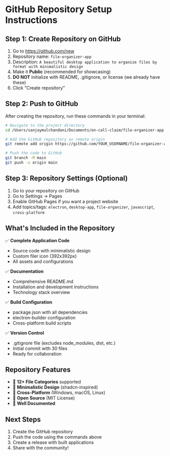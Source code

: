 # GitHub Repository Setup Instructions

## Step 1: Create Repository on GitHub
1. Go to https://github.com/new
2. Repository name: `file-organizer-app`
3. Description: `A beautiful desktop application to organize files by format with minimalistic design`
4. Make it **Public** (recommended for showcasing)
5. **DO NOT** initialize with README, .gitignore, or license (we already have these)
6. Click "Create repository"

## Step 2: Push to GitHub
After creating the repository, run these commands in your terminal:

```bash
# Navigate to the project directory
cd /Users/sanjaymulchandani/Documents/on-call-claim/file-organizer-app

# Add the GitHub repository as remote origin
git remote add origin https://github.com/YOUR_USERNAME/file-organizer-app.git

# Push the code to GitHub
git branch -M main
git push -u origin main
```

## Step 3: Repository Settings (Optional)
1. Go to your repository on GitHub
2. Go to Settings → Pages
3. Enable GitHub Pages if you want a project website
4. Add topics/tags: `electron`, `desktop-app`, `file-organizer`, `javascript`, `cross-platform`

## What's Included in the Repository

✅ **Complete Application Code**
- Source code with minimalistic design
- Custom filer icon (392x392px) 
- All assets and configurations

✅ **Documentation**
- Comprehensive README.md
- Installation and development instructions
- Technology stack overview

✅ **Build Configuration**
- package.json with all dependencies
- electron-builder configuration
- Cross-platform build scripts

✅ **Version Control**
- .gitignore file (excludes node_modules, dist, etc.)
- Initial commit with 30 files
- Ready for collaboration

## Repository Features
- 📱 **12+ File Categories** supported
- 🎨 **Minimalistic Design** (shadcn-inspired)
- 🔄 **Cross-Platform** (Windows, macOS, Linux)
- 👥 **Open Source** (MIT License)
- 📖 **Well Documented**

## Next Steps
1. Create the GitHub repository
2. Push the code using the commands above
3. Create a release with built applications
4. Share with the community!